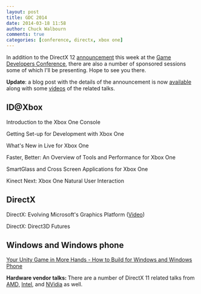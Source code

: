 ```yaml
---
layout: post
title: GDC 2014
date: 2014-03-18 11:58
author: Chuck Walbourn
comments: true
categories: [conference, directx, xbox one]
---
```

In addition to the DirectX 12 <a href="https://devblogs.microsoft.com/directx/p/directx12/">announcement</a> this week at the <a href="http://www.gdconf.com/">Game Developers Conference</a>, there are also a number of sponsored sessions some of which I'll be presenting. Hope to see you there.
<!--more-->

<strong>Update</strong>: a blog post with the details of the announcement is now <a href="https://devblogs.microsoft.com/directx/directx-12/">available</a> along with some <a href="https://devblogs.microsoft.com/directx/directx-12-developer-videos/">videos</a> of the related talks.

## ID@Xbox

Introduction to the Xbox One Console

Getting Set-up for Development with Xbox One

What's New in Live for Xbox One

Faster, Better: An Overview of Tools and Performance for Xbox One

SmartGlass and Cross Screen Applications for Xbox One

Kinect Next: Xbox One Natural User Interaction

## DirectX

DirectX: Evolving Microsoft's Graphics Platform (<a href="https://channel9.msdn.com/Blogs/DirectX-Developer-Blog/DirectX-Evolving-Microsoft-s-Graphics-Platform">Video</a>)

DirectX: Direct3D Futures

## Windows and Windows phone

<a href="http://www.gdcvault.com/play/1020250/Your-Unity-Game-in-More">Your Unity Game in More Hands - How to Build for Windows and Windows Phone<strong></strong></a>

<strong>Hardware vendor talks: </strong>There are a number of DirectX 11 related talks from <a href="http://developer.amd.com/amd-technology-at-gdc/">AMD,</a> <a href="https://software.intel.com/sites/landingpage/gdc2014/talks.htm">Intel</a>, and <a href="https://developer.nvidia.com/gdc-2014">NVidia</a> as well.
